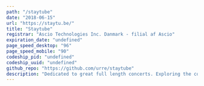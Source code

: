 ```yaml
---
path: "/staytube"
date: "2018-06-15"
url: "https://staytu.be/"
title: "Staytube"
registrar: "Ascio Technologies Inc. Danmark - filial af Ascio"
expiration_date: "undefined"
page_speed_desktop: "96"
page_speed_mobile: "90"
codeship_pid: "undefined"
codeship_uuid: "undefined"
github_repo: "https://github.com/urre/staytube"
description: "Dedicated to great full length concerts. Exploring the concept of using "Youtube as a CMS"."
---
```


